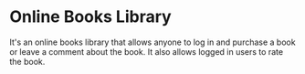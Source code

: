 <h1>Online Books Library</h1>

<p>It's an online books library that allows anyone to log in and purchase a book or leave a comment about the book. 
It also allows logged in users to rate the book.</p>
